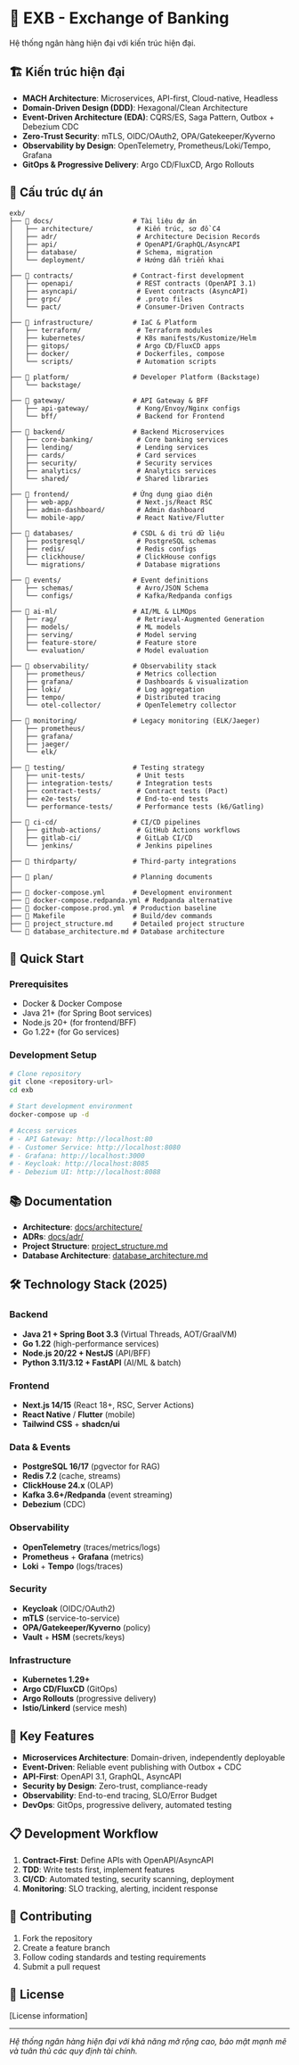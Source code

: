 # 🏦 EXB - Exchange of Banking

Hệ thống ngân hàng hiện đại với kiến trúc hiện đại.

## 🏗️ **Kiến trúc hiện đại**

- **MACH Architecture**: Microservices, API-first, Cloud-native, Headless
- **Domain-Driven Design (DDD)**: Hexagonal/Clean Architecture
- **Event-Driven Architecture (EDA)**: CQRS/ES, Saga Pattern, Outbox + Debezium CDC
- **Zero-Trust Security**: mTLS, OIDC/OAuth2, OPA/Gatekeeper/Kyverno
- **Observability by Design**: OpenTelemetry, Prometheus/Loki/Tempo, Grafana
- **GitOps & Progressive Delivery**: Argo CD/FluxCD, Argo Rollouts

## 📁 **Cấu trúc dự án**

```
exb/
├── 📁 docs/                    # Tài liệu dự án
│   ├── architecture/           # Kiến trúc, sơ đồ C4
│   ├── adr/                    # Architecture Decision Records
│   ├── api/                    # OpenAPI/GraphQL/AsyncAPI
│   ├── database/               # Schema, migration
│   └── deployment/             # Hướng dẫn triển khai
│
├── 📁 contracts/               # Contract-first development
│   ├── openapi/                # REST contracts (OpenAPI 3.1)
│   ├── asyncapi/               # Event contracts (AsyncAPI)
│   ├── grpc/                   # .proto files
│   └── pact/                   # Consumer-Driven Contracts
│
├── 📁 infrastructure/          # IaC & Platform
│   ├── terraform/              # Terraform modules
│   ├── kubernetes/             # K8s manifests/Kustomize/Helm
│   ├── gitops/                 # Argo CD/FluxCD apps
│   ├── docker/                 # Dockerfiles, compose
│   └── scripts/                # Automation scripts
│
├── 📁 platform/                # Developer Platform (Backstage)
│   └── backstage/
│
├── 📁 gateway/                 # API Gateway & BFF
│   ├── api-gateway/            # Kong/Envoy/Nginx configs
│   └── bff/                    # Backend for Frontend
│
├── 📁 backend/                 # Backend Microservices
│   ├── core-banking/           # Core banking services
│   ├── lending/                # Lending services
│   ├── cards/                  # Card services
│   ├── security/               # Security services
│   ├── analytics/              # Analytics services
│   └── shared/                 # Shared libraries
│
├── 📁 frontend/                # Ứng dụng giao diện
│   ├── web-app/                # Next.js/React RSC
│   ├── admin-dashboard/        # Admin dashboard
│   └── mobile-app/             # React Native/Flutter
│
├── 📁 databases/               # CSDL & di trú dữ liệu
│   ├── postgresql/             # PostgreSQL schemas
│   ├── redis/                  # Redis configs
│   ├── clickhouse/             # ClickHouse configs
│   └── migrations/             # Database migrations
│
├── 📁 events/                  # Event definitions
│   ├── schemas/                # Avro/JSON Schema
│   └── configs/                # Kafka/Redpanda configs
│
├── 📁 ai-ml/                   # AI/ML & LLMOps
│   ├── rag/                    # Retrieval-Augmented Generation
│   ├── models/                 # ML models
│   ├── serving/                # Model serving
│   ├── feature-store/          # Feature store
│   └── evaluation/             # Model evaluation
│
├── 📁 observability/           # Observability stack
│   ├── prometheus/             # Metrics collection
│   ├── grafana/                # Dashboards & visualization
│   ├── loki/                   # Log aggregation
│   ├── tempo/                  # Distributed tracing
│   └── otel-collector/         # OpenTelemetry collector
│
├── 📁 monitoring/              # Legacy monitoring (ELK/Jaeger)
│   ├── prometheus/
│   ├── grafana/
│   ├── jaeger/
│   └── elk/
│
├── 📁 testing/                 # Testing strategy
│   ├── unit-tests/             # Unit tests
│   ├── integration-tests/      # Integration tests
│   ├── contract-tests/         # Contract tests (Pact)
│   ├── e2e-tests/              # End-to-end tests
│   └── performance-tests/      # Performance tests (k6/Gatling)
│
├── 📁 ci-cd/                   # CI/CD pipelines
│   ├── github-actions/         # GitHub Actions workflows
│   ├── gitlab-ci/              # GitLab CI/CD
│   └── jenkins/                # Jenkins pipelines
│
├── 📁 thirdparty/              # Third-party integrations
│
├── 📁 plan/                    # Planning documents
│
├── 📄 docker-compose.yml       # Development environment
├── 📄 docker-compose.redpanda.yml # Redpanda alternative
├── 📄 docker-compose.prod.yml  # Production baseline
├── 📄 Makefile                 # Build/dev commands
├── 📄 project_structure.md     # Detailed project structure
└── 📄 database_architecture.md # Database architecture
```

## 🚀 **Quick Start**

### Prerequisites
- Docker & Docker Compose
- Java 21+ (for Spring Boot services)
- Node.js 20+ (for frontend/BFF)
- Go 1.22+ (for Go services)

### Development Setup
```bash
# Clone repository
git clone <repository-url>
cd exb

# Start development environment
docker-compose up -d

# Access services
# - API Gateway: http://localhost:80
# - Customer Service: http://localhost:8080
# - Grafana: http://localhost:3000
# - Keycloak: http://localhost:8085
# - Debezium UI: http://localhost:8088
```

## 📚 **Documentation**

- **Architecture**: [docs/architecture/](docs/architecture/)
- **ADRs**: [docs/adr/](docs/adr/)
- **Project Structure**: [project_structure.md](project_structure.md)
- **Database Architecture**: [database_architecture.md](database_architecture.md)

## 🛠️ **Technology Stack (2025)**

### Backend
- **Java 21 + Spring Boot 3.3** (Virtual Threads, AOT/GraalVM)
- **Go 1.22** (high-performance services)
- **Node.js 20/22 + NestJS** (API/BFF)
- **Python 3.11/3.12 + FastAPI** (AI/ML & batch)

### Frontend
- **Next.js 14/15** (React 18+, RSC, Server Actions)
- **React Native** / **Flutter** (mobile)
- **Tailwind CSS** + **shadcn/ui**

### Data & Events
- **PostgreSQL 16/17** (pgvector for RAG)
- **Redis 7.2** (cache, streams)
- **ClickHouse 24.x** (OLAP)
- **Kafka 3.6+/Redpanda** (event streaming)
- **Debezium** (CDC)

### Observability
- **OpenTelemetry** (traces/metrics/logs)
- **Prometheus** + **Grafana** (metrics)
- **Loki** + **Tempo** (logs/traces)

### Security
- **Keycloak** (OIDC/OAuth2)
- **mTLS** (service-to-service)
- **OPA/Gatekeeper/Kyverno** (policy)
- **Vault** + **HSM** (secrets/keys)

### Infrastructure
- **Kubernetes 1.29+**
- **Argo CD/FluxCD** (GitOps)
- **Argo Rollouts** (progressive delivery)
- **Istio/Linkerd** (service mesh)

## 🎯 **Key Features**

- **Microservices Architecture**: Domain-driven, independently deployable
- **Event-Driven**: Reliable event publishing with Outbox + CDC
- **API-First**: OpenAPI 3.1, GraphQL, AsyncAPI
- **Security by Design**: Zero-trust, compliance-ready
- **Observability**: End-to-end tracing, SLO/Error Budget
- **DevOps**: GitOps, progressive delivery, automated testing

## 📋 **Development Workflow**

1. **Contract-First**: Define APIs with OpenAPI/AsyncAPI
2. **TDD**: Write tests first, implement features
3. **CI/CD**: Automated testing, security scanning, deployment
4. **Monitoring**: SLO tracking, alerting, incident response

## 🤝 **Contributing**

1. Fork the repository
2. Create a feature branch
3. Follow coding standards and testing requirements
4. Submit a pull request

## 📄 **License**

[License information]

---

*Hệ thống ngân hàng hiện đại với khả năng mở rộng cao, bảo mật mạnh mẽ và tuân thủ các quy định tài chính.*
